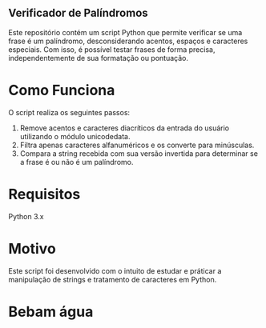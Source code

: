 ## Verificador de Palíndromos

Este repositório contém um script Python que permite verificar se uma frase é um palíndromo, desconsiderando acentos, espaços e caracteres especiais. Com isso, é possível testar frases de forma precisa, independentemente de sua formatação ou pontuação.

# Como Funciona

O script realiza os seguintes passos:

1. Remove acentos e caracteres diacríticos da entrada do usuário utilizando o módulo unicodedata.
2. Filtra apenas caracteres alfanuméricos e os converte para minúsculas.
3. Compara a string recebida com sua versão invertida para determinar se a frase é ou não é um palíndromo.

# Requisitos

Python 3.x

# Motivo

Este script foi desenvolvido com o intuito de estudar e práticar a manipulação de strings e tratamento de caracteres em Python.

# Bebam água
